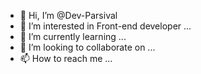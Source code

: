 - 👋 Hi, I’m @Dev-Parsival
- 👀 I’m interested in Front-end developer ...
- 🌱 I’m currently learning ...
- 💞️ I’m looking to collaborate on ...
- 📫 How to reach me ...

<!---
Dev-Parsival/Dev-Parsival is a ✨ special ✨ repository because its `README.md` (this file) appears on your GitHub profile.
You can click the Preview link to take a look at your changes.
--->
